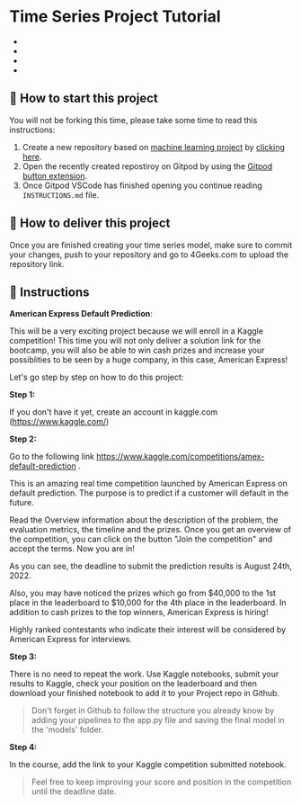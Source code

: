 <!-- hide -->
# Time Series Project Tutorial
<!-- endhide -->

- 
- 
- 
- 

## 🌱  How to start this project

You will not be forking this time, please take some time to read this instructions:

1. Create a new repository based on [machine learning project](https://github.com/4GeeksAcademy/machine-learning-python-template/generate) by [clicking here](https://github.com/4GeeksAcademy/machine-learning-python-template).
2. Open the recently created repostiroy on Gitpod by using the [Gitpod button extension](https://www.gitpod.io/docs/browser-extension/).
3. Once Gitpod VSCode has finished opening you continue reading `INSTRUCTIONS.md` file.

## 🚛 How to deliver this project

Once you are finished creating your time series model, make sure to commit your changes, push to your repository and go to 4Geeks.com to upload the repository link.

## 📝 Instructions

**American Express Default Prediction**:

This will be a very exciting project because we will enroll in a Kaggle competition! This time you will not only deliver a solution link for the bootcamp, you will also be able to win cash prizes and increase your possiblities to be seen by a huge company, in this case, American Express!

Let's go step by step on how to do this project:

**Step 1:**

If you don't have it yet, create an account in kaggle.com (https://www.kaggle.com/)

**Step 2:**

Go to the following link https://www.kaggle.com/competitions/amex-default-prediction .

This is an amazing real time competition launched by American Express on default prediction. The purpose is to predict if a customer will default in the future.

Read the Overview information about the description of the problem, the evaluation metrics, the timeline and the prizes. Once you get an overview of the competition, you can click on the button "Join the competition" and accept the terms. Now you are in!

As you can see, the deadline to submit the prediction results is August 24th, 2022.

Also, you may have noticed the prizes which go from $40,000 to the 1st place in the leaderboard to $10,000 for the 4th place in the leaderboard. In addition to cash prizes to the top winners, American Express is hiring!

Highly ranked contestants who indicate their interest will be considered by American Express for interviews.


**Step 3:**

There is no need to repeat the work. Use Kaggle notebooks, submit your results to Kaggle, check your position on the leaderboard and then download your finished notebook to add it to your Project repo in Github.

>Don't forget in Github to follow the structure you already know by adding your pipelines to the app.py file and saving the final model in the 'models' folder.

**Step 4:**

In the course, add the link to your Kaggle competition submitted notebook.
> Feel free to keep improving your score and position in the competition until the deadline date.
